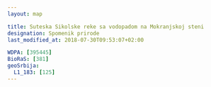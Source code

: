 ```yaml
---
layout: map

title: Suteska Sikolske reke sa vodopadom na Mokranjskoj steni
designation: Spomenik prirode
last_modified_at: 2018-07-30T09:53:07+02:00

WDPA: [395445]
BioRaS: [381]
geoSrbija:
  L1_183: [125]
---
```

